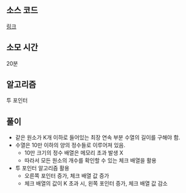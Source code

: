 ## 소스 코드
[링크](https://www.acmicpc.net/source/73257064)

## 소모 시간
20분

## 알고리즘
투 포인터

## 풀이
* 같은 원소가 K개 이하로 들어있는 최장 연속 부분 수열의 길이를 구해야 함.
* 수열은 10만 이하의 양의 정수들로 이루어져 있음.
  * 10만 크기의 정수 배열은 메모리 초과 발생 X
  * 따라서 모든 원소의 개수를 확인할 수 있는 체크 배열을 활용
* 투 포인터 알고리즘 활용
  * 오른쪽 포인터 증가, 체크 배열 값 증가 
  * 체크 배열의 값이 K 초과 시, 왼쪽 포인터 증가, 체크 배열 값 감소
